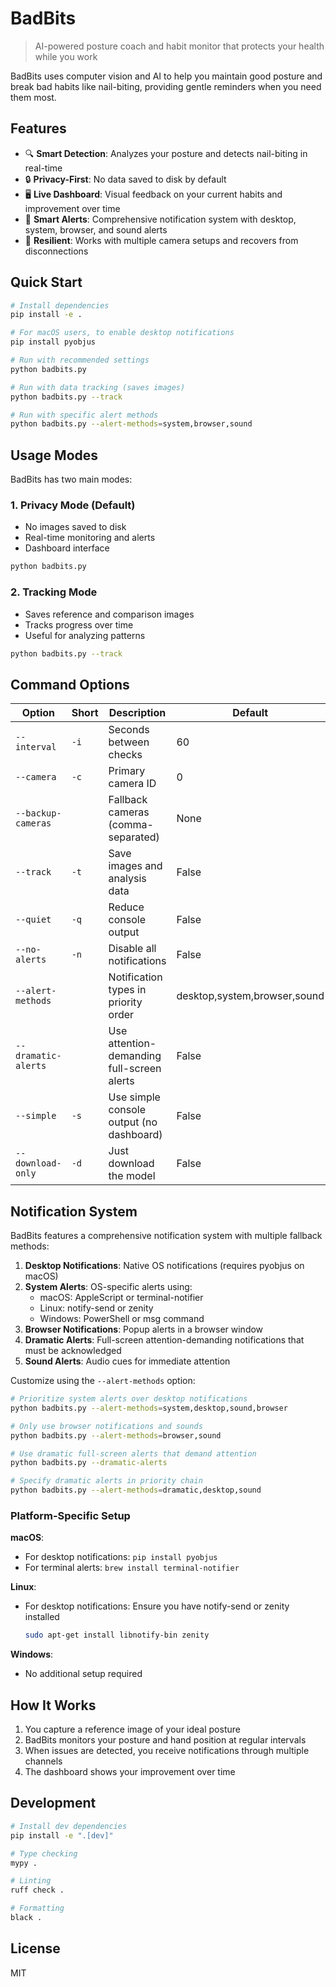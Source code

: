 # BadBits

> AI-powered posture coach and habit monitor that protects your health while you work

BadBits uses computer vision and AI to help you maintain good posture and break bad habits like nail-biting, providing gentle reminders when you need them most.

## Features

- 🔍 **Smart Detection**: Analyzes your posture and detects nail-biting in real-time
- 🔒 **Privacy-First**: No data saved to disk by default
- 🖥️ **Live Dashboard**: Visual feedback on your current habits and improvement over time
- 🚨 **Smart Alerts**: Comprehensive notification system with desktop, system, browser, and sound alerts
- 🔄 **Resilient**: Works with multiple camera setups and recovers from disconnections

## Quick Start

```bash
# Install dependencies
pip install -e .

# For macOS users, to enable desktop notifications
pip install pyobjus

# Run with recommended settings
python badbits.py

# Run with data tracking (saves images)
python badbits.py --track

# Run with specific alert methods
python badbits.py --alert-methods=system,browser,sound
```

## Usage Modes

BadBits has two main modes:

### 1. Privacy Mode (Default)
- No images saved to disk
- Real-time monitoring and alerts
- Dashboard interface

```bash
python badbits.py
```

### 2. Tracking Mode
- Saves reference and comparison images
- Tracks progress over time
- Useful for analyzing patterns

```bash
python badbits.py --track
```

## Command Options

| Option | Short | Description | Default |
|--------|-------|-------------|---------|
| `--interval` | `-i` | Seconds between checks | 60 |
| `--camera` | `-c` | Primary camera ID | 0 |
| `--backup-cameras` | | Fallback cameras (comma-separated) | None |
| `--track` | `-t` | Save images and analysis data | False |
| `--quiet` | `-q` | Reduce console output | False |
| `--no-alerts` | `-n` | Disable all notifications | False |
| `--alert-methods` | | Notification types in priority order | desktop,system,browser,sound |
| `--dramatic-alerts` | | Use attention-demanding full-screen alerts | False |
| `--simple` | `-s` | Use simple console output (no dashboard) | False |
| `--download-only` | `-d` | Just download the model | False |

## Notification System

BadBits features a comprehensive notification system with multiple fallback methods:

1. **Desktop Notifications**: Native OS notifications (requires pyobjus on macOS)
2. **System Alerts**: OS-specific alerts using:
   - macOS: AppleScript or terminal-notifier
   - Linux: notify-send or zenity
   - Windows: PowerShell or msg command
3. **Browser Notifications**: Popup alerts in a browser window
4. **Dramatic Alerts**: Full-screen attention-demanding notifications that must be acknowledged
5. **Sound Alerts**: Audio cues for immediate attention

Customize using the `--alert-methods` option:

```bash
# Prioritize system alerts over desktop notifications
python badbits.py --alert-methods=system,desktop,sound,browser

# Only use browser notifications and sounds
python badbits.py --alert-methods=browser,sound

# Use dramatic full-screen alerts that demand attention
python badbits.py --dramatic-alerts

# Specify dramatic alerts in priority chain
python badbits.py --alert-methods=dramatic,desktop,sound
```

### Platform-Specific Setup

**macOS**:
- For desktop notifications: `pip install pyobjus`
- For terminal alerts: `brew install terminal-notifier`

**Linux**:
- For desktop notifications: Ensure you have notify-send or zenity installed
  ```bash
  sudo apt-get install libnotify-bin zenity
  ```

**Windows**:
- No additional setup required

## How It Works

1. You capture a reference image of your ideal posture
2. BadBits monitors your posture and hand position at regular intervals
3. When issues are detected, you receive notifications through multiple channels
4. The dashboard shows your improvement over time

## Development

```bash
# Install dev dependencies
pip install -e ".[dev]"

# Type checking
mypy .

# Linting
ruff check .

# Formatting
black .
```

## License

MIT